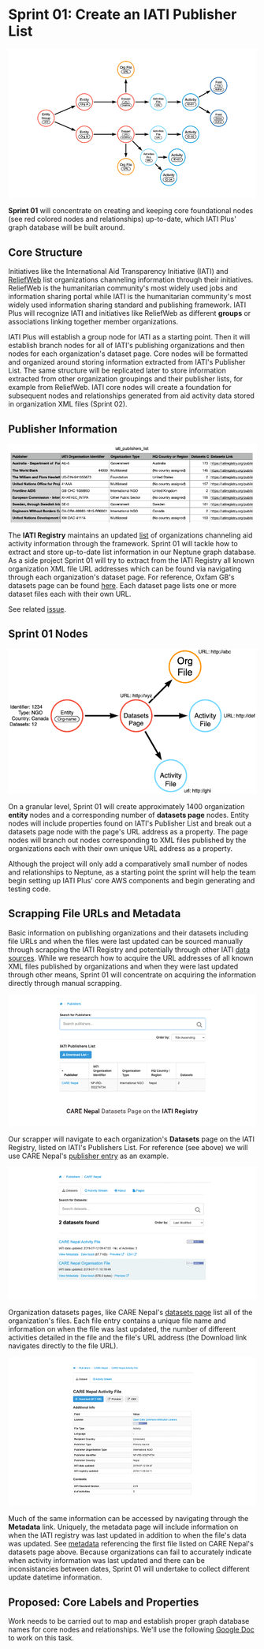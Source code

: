 # Sprint 01: Create an IATI Publisher List

![IATI Plus Database](https://github.com/Humanitarian-AI/IATIPlus/blob/main/Media/IATIPlus_sprints.png)

**Sprint 01** will concentrate on creating and keeping core foundational nodes (see red colored nodes and relationships) up-to-date, which IATI Plus' graph database will be built around.

## Core Structure

Initiatives like the International Aid Transparency Initiative (IATI) and [ReliefWeb](https://reliefweb.int/organization/acmad) list organizations channeling information through their initiatives. ReliefWeb is the humanitarian community's most widely used jobs and information sharing portal while IATI is the humanitarian community's most widely used information sharing standard and publishing framework. IATI Plus will recognize IATI and initiatives like ReliefWeb as different **groups** or associations linking together member organizations.

IATI Plus will establish a group node for IATI as a starting point. Then it will establish branch nodes for all of IATI's publishing organizations and then nodes for each organization's dataset page. Core nodes will be formatted and organized around storing information extracted from IATI's Publisher List. The same structure will be replicated later to store information extracted from other organization groupings and their publisher lists, for example from ReliefWeb. IATI core nodes will create a foundation for subsequent nodes and relationships generated from aid activity data stored in organization XML files (Sprint 02).

## Publisher Information

![IATI Pulishers List](https://github.com/Humanitarian-AI/IATIPlus/blob/main/Media/Publishers_List.png)

The **IATI Registry** maintains an updated [list](https://www.iatiregistry.org/publisher/) of organizations channeling aid activity information through the framework. Sprint 01 will tackle how to extract and store up-to-date list information in our Neptune graph database. As a side project Sprint 01 will try to extract from the IATI Registry all known organization XML file URL addresses which can be found via navigating through each organization's dataset page. For reference, Oxfam GB's datasets page can be found [here](https://iatiregistry.org/publisher/oxfamgb). Each dataset page lists one or more dataset files each with their own URL.

See related [issue](https://github.com/Humanitarian-AI/IATIPlus/issues/9).

## Sprint 01 Nodes

![Org and URL nodes](https://github.com/Humanitarian-AI/IATIPlus/blob/main/Media/Sprint01_nodes.png)

On a granular level, Sprint 01 will create approximately 1400 organization **entity** nodes and a corresponding number of **datasets page** nodes. Entity nodes will include properties found on IATI's Publisher List and break out a datasets page node with the page's URL address as a property. The page nodes will branch out nodes corresponding to XML files published by the organizations each with their own unique URL address as a property.

Although the project will only add a comparatively small number of nodes and relationships to Neptune, as a starting point the sprint will help the team begin setting up IATI Plus' core AWS components and begin generating and testing code.

## Scrapping File URLs and Metadata

Basic information on publishing organizations and their datasets including file URLs and when the files were last updated can be sourced manually through scrapping the IATI Registry and potentially through other IATI [data sources](https://iatistandard.org/en/using-data/). While we research how to acquire the URL addresses of all known XML files published by organizations and when they were last updated through other means, Sprint 01 will concentrate on acquiring the information directly through manual scrapping.

![CARE Nepal Datasets](https://github.com/Humanitarian-AI/IATIPlus/blob/main/Media/CARENepal_datasets.png)

Our scrapper will navigate to each organization's **Datasets** page on the IATI Registry, listed on IATI's Publishers List. For reference (see above) we will use CARE Nepal's [publisher entry](https://www.iatiregistry.org/publisher/?q=cnepal&sort=title+asc) as an example.

![CARE Nepal Files](https://github.com/Humanitarian-AI/IATIPlus/blob/main/Media/CARENepal_files.png)

Organization datasets pages, like CARE Nepal's [datasets page](https://www.iatiregistry.org/publisher/cnepal) list all of the organization's files. Each file entry contains a unique file name and information on when the file was last updated, the number of different activities detailed in the file and the file's URL address (the Download link navigates directly to the file URL).

![CARE Nepal Metadata](https://github.com/Humanitarian-AI/IATIPlus/blob/main/Media/CARENepal_metadata.png)

Much of the same information can be accessed by navigating through the **Metadata** link. Uniquely, the metadata page will include information on when the IATI registry was last updated in addition to when the file's data was updated. See [metadata](https://www.iatiregistry.org/dataset/cnepal-activities) referencing the first file listed on CARE Nepal's datasets page above. Because organizations can fail to accurately indicate when activity information was last updated and there can be inconsistancies between dates, Sprint 01 will undertake to collect different update datetime information.

## Proposed: Core Labels and Properties

Work needs to be carried out to map and establish proper graph database names for core nodes and relationships. We'll use the following [Google Doc](https://docs.google.com/spreadsheets/d/1NsKWmpqsm634d02fOz8WTwipteOjjLMSx_RcdU8-Kak/edit?usp=sharing) to work on this task.

